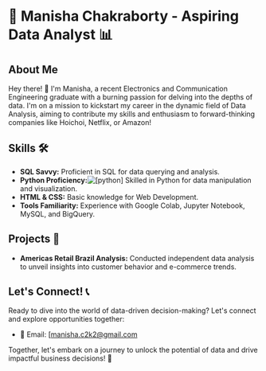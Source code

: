 # 🚀 Manisha Chakraborty - Aspiring Data Analyst 📊

## About Me
Hey there! 👋 I'm Manisha, a recent Electronics and Communication Engineering graduate with a burning passion for delving into the depths of data. I'm on a mission to kickstart my career in the dynamic field of Data Analysis, aiming to contribute my skills and enthusiasm to forward-thinking companies like Hoichoi, Netflix, or Amazon!

## Skills 🛠️
- **SQL Savvy:** Proficient in SQL for data querying and analysis.
- **Python Proficiency:**![[python]](https://cdn.jsdelivr.net/npm/devicons/icons/python.svg) Skilled in Python for data manipulation and visualization.
- **HTML & CSS:** Basic knowledge for Web Development.
- **Tools Familiarity:** Experience with Google Colab, Jupyter Notebook, MySQL, and BigQuery.

## Projects 🚀
- **Americas Retail Brazil Analysis:** Conducted independent data analysis to unveil insights into customer behavior and e-commerce trends.

## Let's Connect! 📞
Ready to dive into the world of data-driven decision-making? Let's connect and explore opportunities together:
- 📧 Email: [manisha.c2k2@gmail.com

Together, let's embark on a journey to unlock the potential of data and drive impactful business decisions! 💫



